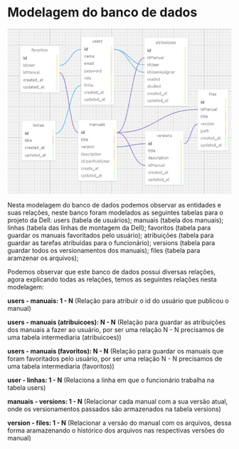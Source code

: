 # Modelagem do banco de dados

<img src="./diagramacao_banco_de_dados.jpg" width:="100%">

Nesta modelagem do banco de dados podemos observar as entidades e suas relações, neste banco foram modelados as seguintes tabelas para o projeto da Dell: users (tabela de usuários); manuais (tabela dos manuais); linhas (tabela das linhas de montagem da Dell); favoritos (tabela para guardar os manuais favoritados pelo usuário); atribuições (tabela para guardar as tarefas atribuidas para o funcionário); versions (tabela para guardar todos os versionamentos dos manuais); files (tabela para aramzenar os arquivos);

Podemos observar que este banco de dados possui diversas relações, agora explicando todas as relações, temos as seguintes relações nesta modelagem:

**users - manuais: 1 - N** (Relação para atribuir o id do usuário que publicou o manual)

**users - manuais (atribuicoes): N - N** (Relação para guardar as atribuições dos manuais a fazer ao usuário, por ser uma relação N - N precisamos de uma tabela intermediaria (atribuicoes))

**users - manuais (favoritos): N - N** (Relação para guardar os manuais que foram favoritados pelo usuário, por ser uma relação N - N precisamos de uma tabela intermediaria (favoritos))

**user - linhas: 1 - N** (Relaciona a linha em que o funcionário trabalha na tabela users)

**manuais - versions: 1 - N** (Relacionar cada manual com a sua versão atual, onde os versionamentos passados são armazenados na tabela versions)

**version - files: 1 - N** (Relacionar a versão do manual com os arquivos, dessa forma aramazenando o histórico dos arquivos nas respectivas versões do manual)

